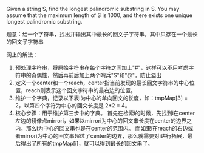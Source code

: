 Given a string S, find the longest palindromic substring in S. You may assume that the maximum length of S is 1000, and there exists one unique longest palindromic substring.

题意：给一个字符串，找出并输出其中最长的回文子字符串，其中只存在一个最长的回文子字符串

网上的解法：
1. 预处理字符串，将原始字符串在每个字符之间加上"#"，这样可以不用考虑字符串的奇偶性，然后再前后加上两个哨兵"$"和"@"，防止溢出
2. 定义一个center和一个reach，center指当前发现的最长回文字符串的中心位置，reach则表示这个回文字符串的最右边的位置。
3. 维护一个字典，记录以下表i为中心的单向回文的长度，如：tmpMap[3] = 2，以第四个字符为中心的回文长度是 2*2 = 4。
4. 核心步骤：用于维护第三步中的字典。
    首先在检索i的时候，先找到i在center左边的镜像点mirrori，如果以mirrori为中心的回文串长度在center的边界之内，那么i为中心的回文串也是在center的范围内。
    而如果i在reach的右边或者mirrori为中心的回文串超过了center的边界，那么就需要对i进行拓展，最后得出了所有的tmpMap[i]，就可以得到最长的回文串了。
